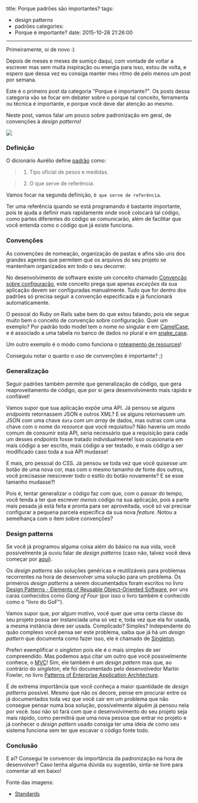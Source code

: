 title: Porque padrões são importantes?
tags:
  - design patterns
  - padrões
categories:
  - Porque é importante?
date: 2015-10-28 21:26:00
---

Primeiramente, oi de novo :)

Depois de meses e meses de sumiço daqui, com vontade de voltar a escrever mas sem muita inspiração ou energia para isso, estou de volta, e espero que dessa vez eu consiga manter meu ritmo de pelo menos um post por semana.

Este é o primeiro post da categoria "Porque é importante?". Os posts dessa categoria vão se focar em debater sobre o porque tal conceito, ferramenta ou técnica é importante, e porque você deve dar atenção ao mesmo.

Neste post, vamos falar um pouco sobre padronização em geral, de convenções à _design patterns_!

<img src="http://imgs.xkcd.com/comics/standards.png" />

<!-- more -->

### Definição

O dicionário Aurélio define [padrão](http://dicionariodoaurelio.com/padrao) como:

> 1. Tipo oficial de pesos e medidas.

> 2. O que serve de referência.

Vamos focar na segunda definição, `O que serve de referência`.

Ter uma referência quando se está programando é bastante importante, pois te ajuda a definir mais rapidamente onde você colocará tal código, como partes diferentes do código se comunicarão, além de facilitar que você entenda como o código que já existe funciona.

### Convenções

As convenções de nomeação, organização de pastas e afins são uns dos grandes agentes que permitem que os arquivos do seu projeto se mantenham organizados em todo o seu decorrer.

No desenvolvimento de software existe um conceito chamado [Convenção sobre configuração](https://en.wikipedia.org/wiki/Convention_over_configuration), este conceito prega que apenas _exceções_ da sua aplicação devem ser configuradas manualmente. Tudo que for dentro dos padrões só precisa seguir a convenção especificada e já funcionará automaticamente.

O pessoal do Ruby on Rails sabe bem do que estou falando, pois ele segue muito bem o conceito de convenção sobre configuração. Quer um exemplo? Por padrão todo model tem o nome no singular e em [CamelCase](https://en.wikipedia.org/wiki/CamelCase), e é associado a uma tabela no banco de dados no plural e em [snake_case](https://en.wikipedia.org/wiki/Snake_case).

Um outro exemplo é o modo como funciona o [roteamento de resources](http://guides.rubyonrails.org/routing.html#crud-verbs-and-actions)!

Conseguiu notar o quanto o uso de convenções é importante? ;)

### Generalização

Seguir padrões também permite que generalização de código, que gera reaproveitamento de código, que por si gera desenvolvimento mais rápido e confiável!

Vamos supor que sua aplicação expõe uma API. Já pensou se alguns _endpoints_ retornassem JSON e outros XML? E se alguns retornassem um JSON com uma chave `data` com um _array_ de dados, mas outras com uma chave com o nome do _resource_ que você requisitou? Não haveria um modo comum de consumir esta API, seria necessário que a requisição para cada um desses _endpoints_ fosse tratado individualmente! Isso ocasionaria em mais código a ser escrito, mais código a ser testado, e mais código a ser modificado caso toda a sua API mudasse!

E mais, pro pessoal do CSS. Já pensou se toda vez que você quisesse um botão de uma nova cor, mas com o mesmo tamanho de fonte dos outros, você precisasse reescrever todo o estilo do botão novamente? E se esse tamanho mudasse?!

Pois é, tentar generalizar o código faz com que, com o passar do tempo, você tenda a ter que escrever *menos* código na sua aplicação, pois a parte mais pesada já está feita e pronta para ser aproveitada, você só vai precisar configurar a pequena parcela específica da sua nova _feature_. Notou a semelhança com o item sobre convenções?

### Design patterns

Se você já programou alguma coisa além do básico na sua vida, você possivelmente já ouviu falar de _design patterns_ (caso não, talvez você deva começar por [aqui](/2015/02/01/Como-comecar-a-programar-ou-aprender-uma-nova-linguagem/)).

Os _design patterns_ são soluções genéricas e reutilizáveis para problemas recorrentes na hora de desenvolver uma solução para um problema. Os primeiros _design patterns_ a serem documentados foram escritos no livro [Design Patterns - Elements of Reusable Object-Oriented Software](http://c2.com/cgi/wiki?DesignPatternsBook), por uns caras conhecidos como _Gang of Four_ (por isso o livro também é conhecido como o "livro do GoF").

Vamos supor que, por algum motivo, você quer que uma certa classe do seu projeto possa ser instanciada uma só vez e, toda vez que ela for usada, a mesma instância deve ser usada. Complicado? Simples? Independente do quão complexo você pensa ser este problema, saiba que já há um _design pattern_ que documenta como fazer isso, ele é chamado de [Singleton](https://en.wikipedia.org/wiki/Singleton_pattern).

Preferi exemplificar o _singleton_ pois ele é o mais simples de ser compreendido. Mas podemos aqui citar um outro que você possivelmente conhece, o [MVC](http://martinfowler.com/eaaCatalog/modelViewController.html)! Sim, ele também é um _design pattern_ mas que, ao contrário do _singleton_, ele foi documentado pelo desenvolvedor Martin Fowler, no livro [Patterns of Enterprise Application Architecture](http://martinfowler.com/books/eaa.html).

É de extrema importância que você conheça a maior quantidade de _design patterns_ possível. Mesmo que não os decore, pense em procurar entre os já documentados toda vez que você cair em um problema que não consegue pensar numa boa solução, possívelmente alguém já pensou nela por você. Isso não só fará com que o desenvolvimento do seu projeto seja mais rápido, como permitirá que uma nova pessoa que entrar no projeto e já conhecer o _design pattern_ usado consiga ter uma ideia de como seu sistema funciona sem ter que escavar o código fonte todo.

### Conclusão

E aí? Consegui te convencer da importância da padronização na hora de desenvolver? Caso tenha alguma dúvida ou sugestão, sinta-se livre para comentar ali em baixo!

Fonte das imagens:

* [Standards](http://xkcd.com/927/)